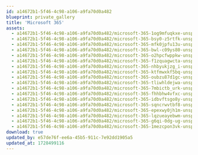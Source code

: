 ```yaml
---
id: a14672b1-5f46-4c98-a106-a9fa70d0a482
blueprint: private_gallery
title: 'Microsoft 365'
assets:
  - a14672b1-5f46-4c98-a106-a9fa70d0a482/microsoft-365-1og9mfuqkxe-unsplash.jpg
  - a14672b1-5f46-4c98-a106-a9fa70d0a482/microsoft-365-bsy0-z5rtfk-unsplash.jpg
  - a14672b1-5f46-4c98-a106-a9fa70d0a482/microsoft-365-mfk0jpfu13u-unsplash.jpg
  - a14672b1-5f46-4c98-a106-a9fa70d0a482/microsoft-365-bwl-c09ys80-unsplash.jpg
  - a14672b1-5f46-4c98-a106-a9fa70d0a482/microsoft-365-o2hpcfwppkw-unsplash.jpg
  - a14672b1-5f46-4c98-a106-a9fa70d0a482/microsoft-365-f1zquagwcta-unsplash.jpg
  - a14672b1-5f46-4c98-a106-a9fa70d0a482/microsoft-365-nhbyukjzg_i-unsplash.jpg
  - a14672b1-5f46-4c98-a106-a9fa70d0a482/microsoft-365-ktfmwxkf5bq-unsplash.jpg
  - a14672b1-5f46-4c98-a106-a9fa70d0a482/microsoft-365-oubzu87d1gc-unsplash.jpg
  - a14672b1-5f46-4c98-a106-a9fa70d0a482/microsoft-365-tliwhldejwa-unsplash.jpg
  - a14672b1-5f46-4c98-a106-a9fa70d0a482/microsoft-365-7mbictb_urk-unsplash.jpg
  - a14672b1-5f46-4c98-a106-a9fa70d0a482/microsoft-365-fhhbhw4vfxc-unsplash.jpg
  - a14672b1-5f46-4c98-a106-a9fa70d0a482/microsoft-365-idbvftsgo8y-unsplash.jpg
  - a14672b1-5f46-4c98-a106-a9fa70d0a482/microsoft-365-sqncrwvtbf8-unsplash.jpg
  - a14672b1-5f46-4c98-a106-a9fa70d0a482/microsoft-365-epexwy0jh1m-unsplash.jpg
  - a14672b1-5f46-4c98-a106-a9fa70d0a482/microsoft-365-lqzueayebwm-unsplash.jpg
  - a14672b1-5f46-4c98-a106-a9fa70d0a482/microsoft-365-g6qi-0dg-ug-unsplash.jpg
  - a14672b1-5f46-4c98-a106-a9fa70d0a482/microsoft-365-1mezcpon3vk-unsplash.jpg
download: true
updated_by: e57de76f-ee6a-45b5-911c-7e92dd1905a5
updated_at: 1728499116
---
```

